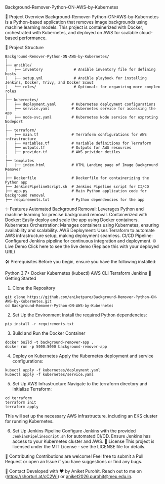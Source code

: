 Background-Remover-Python-ON-AWS-by-Kubernetes


🚀 Project Overview
Background-Remover-Python-ON-AWS-by-Kubernetes is a Python-based application that removes image backgrounds using machine learning models. This project is containerized with Docker, orchestrated with Kubernetes, and deployed on AWS for scalable cloud-based performance.

📂 Project Structure
```
Background-Remover-Python-ON-AWS-by-Kubernetes/
│
├── ansible/
│   ├── inventory              # Ansible inventory file for defining hosts
│   ├── setup.yml              # Ansible playbook for installing Jenkins, Docker, Trivy, and Docker Scout
│   └── roles/                 # Optional: for organizing more complex roles
│
├── kubernetes/
│   ├── deployment.yaml       # Kubernetes deployment configurations
│   ├── service.yaml          # Kubernetes service for accessing the app
|   ├── node-svc.yaml         # Kubernetes Node service for exproting Nodeport
│
├── terraform/
│   ├── main.tf               # Terraform configurations for AWS infrastructure
│   ├── variables.tf          # Variable definitions for Terraform
│   ├── outputs.tf            # Outputs for AWS resources
|   ├── provider.tf           # AWS privider detiles
|
├── templates
|   ├── index.html            # HTML Landing page of Image Background Remover
│
├── Dockerfile                # Dockerfile for containerizing the Python app
├── JenkinsPipelineScript.sh  # Jenkins Pipeline script for CI/CD
├── app.py                    # Main Python application code for background removal
├── requirements.txt          # Python dependencies for the app

```
✨ Features
Automated Background Removal: Leverages Python and machine learning for precise background removal.
Containerized with Docker: Easily deploy and scale the app using Docker containers.
Kubernetes Orchestration: Manages containers using Kubernetes, ensuring availability and scalability.
AWS Deployment: Uses Terraform to automate AWS infrastructure setup, making deployment seamless.
CI/CD Pipeline: Configured Jenkins pipeline for continuous integration and deployment.
🌐 Live Demo
Click here to see the live demo (Replace this with your deployed URL)

🛠️ Prerequisites
Before you begin, ensure you have the following installed:

Python 3.7+
Docker
Kubernetes (kubectl)
AWS CLI
Terraform
Jenkins
🚀 Getting Started
1. Clone the Repository
```
git clone https://github.com/aniketpuro/Background-Remover-Python-ON-AWS-by-Kubernetes.git
cd Background-Remover-Python-ON-AWS-by-Kubernetes
```
2. Set Up the Environment
Install the required Python dependencies:

```
pip install -r requirements.txt
```
3. Build and Run the Docker Container
```
docker build -t background-remover-app .
docker run -p 5000:5000 background-remover-app
```
4. Deploy on Kubernetes
Apply the Kubernetes deployment and service configurations:

```
kubectl apply -f kubernetes/deployment.yaml
kubectl apply -f kubernetes/service.yaml
```
5. Set Up AWS Infrastructure
Navigate to the terraform directory and initialize Terraform:

```
cd terraform
terraform init
terraform apply
```
This will set up the necessary AWS infrastructure, including an EKS cluster for running Kubernetes.

6. Set Up Jenkins Pipeline
Configure Jenkins with the provided ``` JenkinsPipelineScript.sh``` for automated CI/CD.
Ensure Jenkins has access to your Kubernetes cluster and AWS.
📜 License
This project is licensed under the MIT License - see the LICENSE file for details.

🤝 Contributing
Contributions are welcome! Feel free to submit a Pull Request or open an Issue if you have suggestions or find any bugs.

📧 Contact
Developed with ❤️ by Aniket Purohit.
Reach out to me on (https://shorturl.at/cC2WI) or aniket2026.purohit@meu.edu.in.
